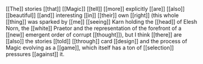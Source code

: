 [[The]] stories [[that]] [[Magic]] [[tell]] [[more]] explicitly [[are]] [[also]] [[beautiful]] [[and]] interesting [[in]] [[their]] own [[right]] (this whole [[thing]] was sparked by [[me]] [[seeing]] Karn holding the [[head]] of Elesh Norn, the [[white]] Praetor and the representation of the forefront of a [[new]] emergent order of corrupt [[thought]]), but I think [[there]] are [[also]] the stories [[told]] [[through]] card [[design]] and the process of Magic evolving as a [[game]], which itself has a ton of [[selection]] pressures [[against]] it.
